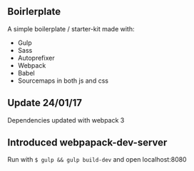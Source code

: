 ## Boirlerplate

A simple boilerplate / starter-kit made with:

* Gulp
* Sass
* Autoprefixer
* Webpack
* Babel
* Sourcemaps in both js and css

## Update 24/01/17

Dependencies updated with webpack 3

## Introduced webpapack-dev-server

Run with `$ gulp && gulp build-dev` and open localhost:8080
